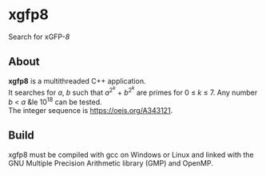 # xgfp8
Search for xGFP-*8*

## About

**xgfp8** is a multithreaded C++ application.  
It searches for *a*, *b* such that *a*<sup>2<sup>*k*</sup></sup> + *b*<sup>2<sup>*k*</sup></sup> are primes for 0 &le; *k* &le; 7.
Any number *b* < *a* &le 10<sup>18</sup> can be tested.  
The integer sequence is https://oeis.org/A343121.

## Build

xgfp8 must be compiled with gcc on Windows or Linux and linked with the GNU Multiple Precision Arithmetic library (GMP) and OpenMP.  
